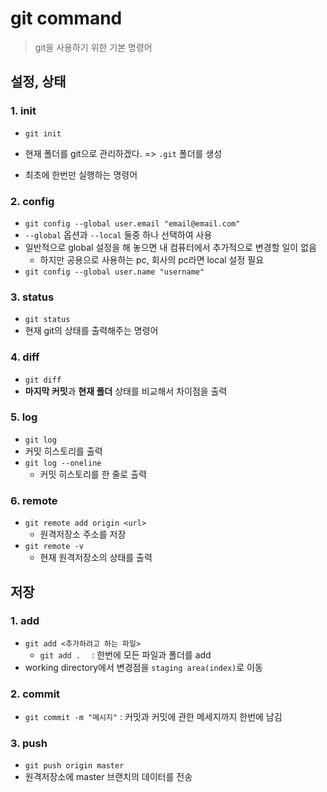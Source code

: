 # git command

> git을 사용하기 위한 기본 명령어





## 설정, 상태

### 1. init

- `git init`

- 현재 폴더를 git으로 관리하겠다. => `.git` 폴더를 생성
- 최초에 한번만 실행하는 명령어



### 2. config

- `git config --global user.email "email@email.com"`
- `--global` 옵션과 `--local` 둘중 하나 선택하여 사용
- 일반적으로 global 설정을 해 놓으면 내 컴퓨터에서 추가적으로 변경할 일이 없음
  - 하지만 공용으로 사용하는 pc, 회사의 pc라면 local 설정 필요
- `git config --global user.name "username"`



### 3. status

- `git status`
- 현재 git의 상태를 출력해주는 명령어



### 4. diff

- `git diff`
- **마지막 커밋**과 **현재 폴더** 상태를 비교해서 차이점을 출력



### 5. log

- `git log`
- 커밋 히스토리를 출력
- `git log --oneline`
  - 커밋 히스토리를 한 줄로 출력



### 6. remote

- `git remote add origin <url>`
  -  원격저장소 주소를 저장
- `git remote -v`
  - 현재 원격저장소의 상태를 출력









## 저장

### 1. add

- `git add <추가하려고 하는 파일>`
  - `git add .  ` : 한번에 모든 파일과 폴더를 add
- working directory에서 변경점을 `staging area(index)`로 이동



### 2. commit

- `git commit -m "메시지"` : 커밋과 커밋에 관한 메세지까지 한번에 남김



### 3. push

- `git push origin master`
- 원격저장소에 master 브랜치의 데이터를 전송

